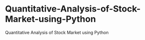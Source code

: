 # Quantitative-Analysis-of-Stock-Market-using-Python
Quantitative Analysis of Stock Market using Python
